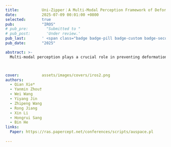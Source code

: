 ```yaml
---
title:          Uni-Zipper：A Multi-Modal Perception Framework of Deformable Objects with Unpaired Data 
date:           2025-07-09 00:01:00 +0800
selected:       true
pub:            "IROS"
# pub_pre:        "Submitted to "
# pub_post:       'Under review.'
pub_last:       ' <span class="badge badge-pill badge-custom badge-secondary">Conference</span><span class="badge badge-pill badge-custom badge-warning">Poster</span>'
pub_date:       "2025"

abstract: >-
  Multi-modal perception plays a crucial role in preventing deformation and damage during the robotic manipulation of deformable objects. However, integrating new heterogeneous modalities into existing robotic perception frameworks remains a significant challenge, primarily due to the need for massive amounts of paired data. In this paper, we propose Uni-Zipper, a scalable multi-modal fusion framework designed to expand new modalities with the help of semantic enhancement without relying on paired data. Uni-Zipper consists of a tokenizer that projects various modalities into a shared embedding space, a summary word embedding layer with a feature dictionary, a modality alignment space, and dynamic reconfigurable task heads. To facilitate efficient integration and extension of new modalities, the Zipper alignment mechanism is employed, effectively bridging the modality gap between different input types. Our experimental results demonstrate that Uni-Zipper successfully fuses four modalities and enhances performance in downstream tasks. Despite a 12% decrease in parameter count, Uni-Zipper maintains comparable performance. 



cover:          assets/images/covers/iros2.png
authors:
  - Qian Xie*  
  - Yanmin Zhou†  
  - Wei Wang  
  - Yiyang Jin    
  - Zhipeng Wang  
  - Rong Jiang  
  - Xin Li  
  - Hongrui Sang  
  - Bin He
links:
  Paper: https://ras.papercept.net/conferences/scripts/auspace.pl
  
---
```



